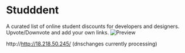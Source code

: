# Studddent
A curated list of online student discounts for developers and designers. Upvote/Downvote and add your own links.
![Preview](https://raw.githubusercontent.com/calumptrck/Studddent/master/preview.png)

http://http://18.218.50.245/ (dnschanges currently processing)
